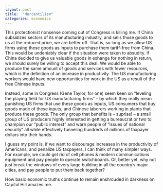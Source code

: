 ```yaml
---
layout: post
title:  "Mercantilism"
categories: economics
---
```


This protectionist nonsense coming out of Congress is killing me. If China subsidizes sectors of its manufacturing industry, and sells those goods to us at the reduced price, we are better off. That is, so long as we allow US firms using these goods as inputs to purchase them tariff-free from China. This would be undeniably clear if the situation were taken to absudity. If China decided to give us valuable goods in exhange for nothing in return, we should surely be willing to accept this deal. We would be able to produce the same amount of goods and services with fewer resources, which is the definition of an increase in productivity. The US manufacturing workers would have new opportunities for work in the US as a result of the free Chinese inputs.

<!-- more -->

Instead, some in Congress (Gene Taylor, for one) seem keen on “leveling the playing field for US manufacturing firms” – by which they really mean punishing US firms that use these goods as inputs, US consumers that buy goods made of these inputs, and Chinese laborers working in plants that produce these goods. The only group that benefits is – suprise! – a small group of US producers highly interested in getting a bureaucrat or two to champion our “public interest” and warn people of “issues of national security” all while effectively funneling hundreds of millions of taxpayer dollars into their hands.

I guess my point is, if we want to discourage increases in the productivity of Americans, and penalize US taxpayers, I can think of many simpler ways. For example, we could get rid of cell phones & modern communications equipment and pay people to operate switchboards. Or, better yet, why not just break the windows of every large building in all the country’s major cities, and pay people to put them back together?

How basic economic truths continue to remain enshrouded in darkness on Capitol Hill amazes me.